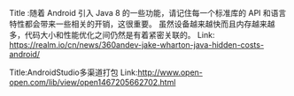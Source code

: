 Title :随着 Android 引入 Java 8 的一些功能，请记住每一个标准库的 API 和语言特性都会带来一些相关的开销，这很重要。
虽然设备越来越快而且内存越来越多，代码大小和性能优化之间仍然是有着紧密关联的。
Link: https://realm.io/cn/news/360andev-jake-wharton-java-hidden-costs-android/

Title:AndroidStudio多渠道打包
Link:http://www.open-open.com/lib/view/open1467205662702.html
